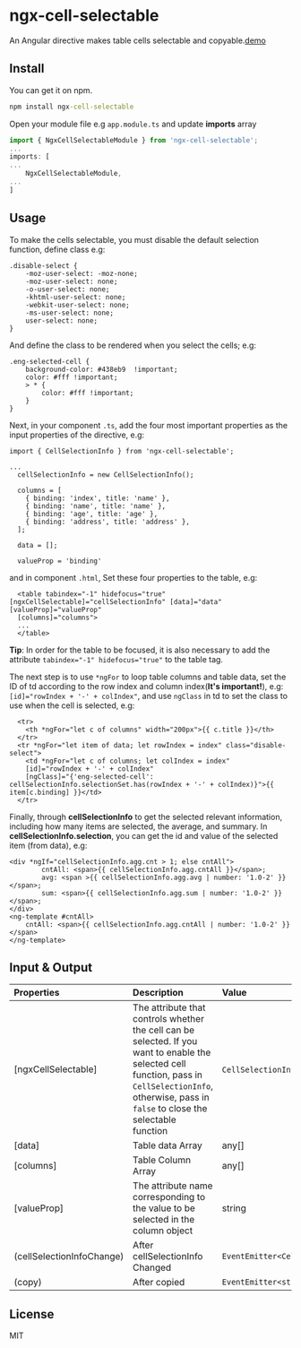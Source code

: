 # ngx-cell-selectable

An Angular directive makes table cells selectable and copyable.[demo](https://stackblitz.com/edit/angular-ivy-csqbzv)

## Install

You can get it on npm.

```bat
npm install ngx-cell-selectable
```

Open your module file e.g `app.module.ts` and update **imports** array

```ts
import { NgxCellSelectableModule } from 'ngx-cell-selectable';
...
imports: [
...
    NgxCellSelectableModule,
...
]
```

## Usage


To make the cells selectable, you must disable the default selection function, define class e.g:
```
.disable-select {
    -moz-user-select: -moz-none;
    -moz-user-select: none;
    -o-user-select: none;
    -khtml-user-select: none;
    -webkit-user-select: none;
    -ms-user-select: none;
    user-select: none;
}

```
And define the class to be rendered when you select the cells; e.g:
```
.eng-selected-cell {
    background-color: #438eb9  !important;
    color: #fff !important;
    > * {
        color: #fff !important;
    }
}
```
Next, in your component `.ts`, add the four most important properties as the input properties of the directive, e.g:
```
import { CellSelectionInfo } from 'ngx-cell-selectable';

...
  cellSelectionInfo = new CellSelectionInfo();

  columns = [
    { binding: 'index', title: 'name' },
    { binding: 'name', title: 'name' },
    { binding: 'age', title: 'age' },
    { binding: 'address', title: 'address' },
  ];

  data = [];

  valueProp = 'binding'
```
and in component `.html`,
Set these four properties to the table, e.g:
```
  <table tabindex="-1" hidefocus="true" [ngxCellSelectable]="cellSelectionInfo" [data]="data" [valueProp]="valueProp"
  [columns]="columns">
  ...
  </table>
```
**Tip**: In order for the table to be focused, it is also necessary to add the attribute `tabindex="-1" hidefocus="true"` to the table tag.

The next step is to use `*ngFor` to loop table columns and table data, set the ID of td according to the row index and column index(**It's important!**), e.g:`[id]="rowIndex + '-' + colIndex"`, and use `ngClass` in td to set the class to use when the cell is selected, e.g:
```
  <tr>
    <th *ngFor="let c of columns" width="200px">{{ c.title }}</th>
  </tr>
  <tr *ngFor="let item of data; let rowIndex = index" class="disable-select">
    <td *ngFor="let c of columns; let colIndex = index" 
    [id]="rowIndex + '-' + colIndex" 
    [ngClass]="{'eng-selected-cell': cellSelectionInfo.selectionSet.has(rowIndex + '-' + colIndex)}">{{ item[c.binding] }}</td>
  </tr>
```

Finally, through **cellSelectionInfo** to get the selected relevant information, including how many items are selected, the average, and summary. In **cellSelectionInfo.selection**, you can get the id and value of the selected item (from data), e.g:
```
<div *ngIf="cellSelectionInfo.agg.cnt > 1; else cntAll">
        cntAll: <span>{{ cellSelectionInfo.agg.cntAll }}</span>;
        avg: <span >{{ cellSelectionInfo.agg.avg | number: '1.0-2' }}</span>;
        sum: <span>{{ cellSelectionInfo.agg.sum | number: '1.0-2' }}</span>;
</div>
<ng-template #cntAll>
    cntAll: <span>{{ cellSelectionInfo.agg.cntAll | number: '1.0-2' }}</span> 
</ng-template>
```
## Input & Output

Properties | Description | Value
:----------- | :----------- | :-----------
[ngxCellSelectable]         | The attribute that controls whether the cell can be selected. If you want to enable the selected cell function, pass in `CellSelectionInfo`, otherwise, pass in `false` to close the selectable function        | `CellSelectionInfo` or `false`
[data]                      | Table data Array                          | any[]
[columns]                   | Table Column Array                    | any[]
[valueProp]                 | The attribute name corresponding to the value to be selected in the column object | string
(cellSelectionInfoChange)   | After cellSelectionInfo Changed       | `EventEmitter<CellSelectionInfo>`
(copy)                      | After copied                          | `EventEmitter<string>`
## License
MIT
